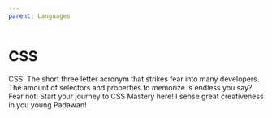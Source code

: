 ```yaml
---
parent: Languages
---
```


# CSS

CSS. The short three letter acronym that strikes fear into many developers. The amount of selectors and properties to memorize is endless you say? Fear not! Start your journey to CSS Mastery here! I sense great creativeness in you young Padawan!
